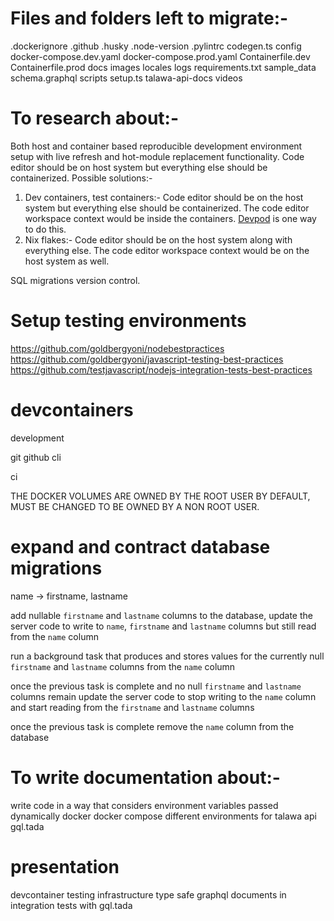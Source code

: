 # Files and folders left to migrate:-

.dockerignore
.github
.husky
.node-version
.pylintrc
codegen.ts
config
docker-compose.dev.yaml
docker-compose.prod.yaml
Containerfile.dev
Containerfile.prod
docs
images
locales
logs
requirements.txt
sample_data
schema.graphql
scripts
setup.ts
talawa-api-docs
videos

# To research about:-

Both host and container based reproducible development environment setup with live refresh and hot-module replacement functionality. Code editor should be on host system but everything else should be containerized. Possible solutions:-
1. Dev containers, test containers:- Code editor should be on the host system but everything else should be containerized. The code editor workspace context would be inside the containers. [Devpod](https://devpod.sh/) is one way to do this.
2. Nix flakes:- Code editor should be on the host system along with everything else. The code editor workspace context would be on the host system as well.

SQL migrations version control.

# Setup testing environments

https://github.com/goldbergyoni/nodebestpractices
https://github.com/goldbergyoni/javascript-testing-best-practices
https://github.com/testjavascript/nodejs-integration-tests-best-practices

# devcontainers

development

git
github cli

ci

THE DOCKER VOLUMES ARE OWNED BY THE ROOT USER BY DEFAULT, MUST BE CHANGED TO BE OWNED BY A NON ROOT USER.

# expand and contract database migrations

name -> firstname, lastname

add nullable `firstname` and `lastname` columns to the database, update the server code to write to `name`, `firstname` and `lastname` columns but still read from the `name` column

run a background task that produces and stores values for the currently null `firstname` and `lastname` columns from the `name` column

once the previous task is complete and no null `firstname` and `lastname` columns remain update the server code to stop writing to the `name` column and start reading from the `firstname` and `lastname` columns

once the previous task is complete remove the `name` column from the database

# To write documentation about:-

write code in a way that considers environment variables passed dynamically
docker
docker compose
different environments for talawa api
gql.tada

# presentation

devcontainer
testing infrastructure
type safe graphql documents in integration tests with gql.tada